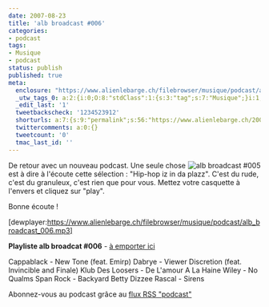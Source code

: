 ```yaml
---
date: 2007-08-23
title: 'alb broadcast #006'
categories:
- podcast
tags:
- Musique
- podcast
status: publish
published: true
meta:
  enclosure: "https://www.alienlebarge.ch/filebrowser/musique/podcast/alb_broadcast_006.mp3\r\n20965168\r\naudio/mpeg"
  _utw_tags_0: a:2:{i:0;O:8:"stdClass":1:{s:3:"tag";s:7:"Musique";}i:1;O:8:"stdClass":1:{s:3:"tag";s:7:"Podcast";}}
  _edit_last: '1'
  tweetbackscheck: '1234523912'
  shorturls: a:7:{s:9:"permalink";s:56:"https://www.alienlebarge.ch/2007/08/23/alb-broadcast-006/";s:7:"tinyurl";s:25:"https://tinyurl.com/2m8wyl";s:4:"isgd";s:17:"https://is.gd/ijX7";s:5:"bitly";s:18:"https://bit.ly/IzpZ";s:5:"snipr";s:22:"https://snipr.com/b9tdl";s:5:"snurl";s:22:"https://snurl.com/b9tdl";s:7:"snipurl";s:24:"https://snipurl.com/b9tdl";}
  twittercomments: a:0:{}
  tweetcount: '0'
  tmac_last_id: ''
---
```

<a title="alb broadcast #005" href="https://dlgjp9x71cipk.cloudfront.net/2007/07/alb-broadcast-logo.png"><img title="alb broadcast #005" src="https://dlgjp9x71cipk.cloudfront.net/2007/07/alb-broadcast-logo.thumbnail.png" alt="alb broadcast #005" align="right" /></a>De retour avec un nouveau podcast. Une seule chose est à dire à l'écoute cette sélection : "Hip-hop iz in da plazz".
C'est du rude, c'est du granuleux, c'est rien que pour vous. Mettez votre casquette à l'envers et cliquez sur "play".

Bonne écoute !

[dewplayer:https://www.alienlebarge.ch/filebrowser/musique/podcast/alb_broadcast_006.mp3]

<!--more-->

<strong>Playliste alb broadcat #006</strong> - <a title="Télécharger alb broadcast #006" href="https://www.alienlebarge.ch/filebrowser/musique/podcast/alb_broadcast_006.mp3">à emporter ici</a>

Cappablack - New Tone (feat. Emirp)
Dabrye - Viewer Discretion (feat. Invincible and Finale)
Klub Des Loosers - De L'amour A La Haine
Wiley - No Qualms
Span Rock - Backyard Betty
Dizzee Rascal - Sirens

Abonnez-vous au podcast grâce au <a title="Flux RSS Podcast" href="feed://www.alienlebarge.ch/?feed=rss2&amp;category_name=podcast">flux RSS "podcast"</a>
